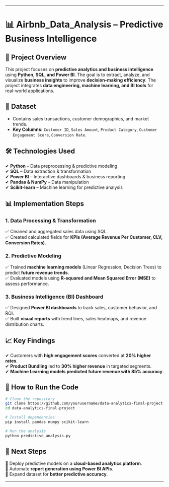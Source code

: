
---

# **📊 Airbnb_Data_Analysis – Predictive Business Intelligence**  

## **📌 Project Overview**  
This project focuses on **predictive analytics and business intelligence** using **Python, SQL, and Power BI**. The goal is to extract, analyze, and visualize **business insights** to improve **decision-making efficiency**. The project integrates **data engineering, machine learning, and BI tools** for real-world applications.  

## **📂 Dataset**  
- Contains sales transactions, customer demographics, and market trends.  
- **Key Columns:** `Customer ID`, `Sales Amount`, `Product Category`, `Customer Engagement Score`, `Conversion Rate`.  

## **🛠 Technologies Used**  
✔ **Python** – Data preprocessing & predictive modeling  
✔ **SQL** – Data extraction & transformation  
✔ **Power BI** – Interactive dashboards & business reporting  
✔ **Pandas & NumPy** – Data manipulation  
✔ **Scikit-learn** – Machine learning for predictive analysis  

## **📊 Implementation Steps**  
### **1. Data Processing & Transformation**  
✅ Cleaned and aggregated sales data using SQL.  
✅ Created calculated fields for **KPIs (Average Revenue Per Customer, CLV, Conversion Rates)**.  

### **2. Predictive Modeling**  
✅ Trained **machine learning models** (Linear Regression, Decision Trees) to predict **future revenue trends**.  
✅ Evaluated models using **R-squared and Mean Squared Error (MSE)** to assess performance.  

### **3. Business Intelligence (BI) Dashboard**  
✅ Designed **Power BI dashboards** to track sales, customer behavior, and ROI.  
✅ Built **visual reports** with trend lines, sales heatmaps, and revenue distribution charts.  

## **📈 Key Findings**  
✔ Customers with **high engagement scores** converted at **20% higher rates**.  
✔ **Product Bundling** led to **30% higher revenue** in targeted segments.  
✔ **Machine Learning models predicted future revenue with 85% accuracy**.  

## **📌 How to Run the Code**  
```bash
# Clone the repository
git clone https://github.com/yourusername/data-analytics-final-project.git
cd data-analytics-final-project

# Install dependencies
pip install pandas numpy scikit-learn

# Run the analysis
python predictive_analysis.py
```  

## **📌 Next Steps**  
🚀 Deploy predictive models on a **cloud-based analytics platform**.  
🚀 Automate **report generation using Power BI APIs**.  
🚀 Expand dataset for **better predictive accuracy**.  

---

